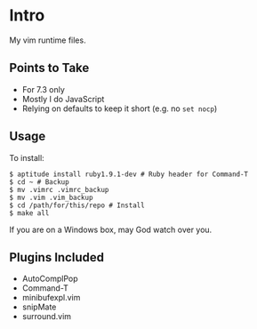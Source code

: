 # Intro

My vim runtime files.

## Points to Take

 * For 7.3 only
 * Mostly I do JavaScript
 * Relying on defaults to keep it short (e.g. no `set nocp`)

## Usage

To install:

    $ aptitude install ruby1.9.1-dev # Ruby header for Command-T
    $ cd ~ # Backup
    $ mv .vimrc .vimrc_backup
    $ mv .vim .vim_backup
    $ cd /path/for/this/repo # Install
    $ make all

If you are on a Windows box, may God watch over you.

## Plugins Included

 * AutoComplPop
 * Command-T
 * minibufexpl.vim
 * snipMate
 * surround.vim
